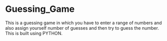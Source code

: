 # Guessing_Game
This is a guessing game in which you have to enter a range of numbers and also assign yourself number of guesses and then try to guess the number. This is built using PYTHON. 
